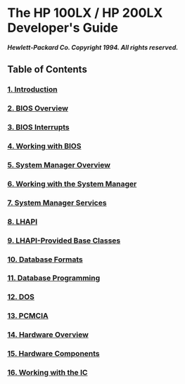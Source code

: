 # The HP 100LX / HP 200LX Developer's Guide

_**Hewlett-Packard Co. Copyright 1994. All rights reserved.**_

## Table of Contents

### [1\. Introduction](ch1.md)

### [2\. BIOS Overview](ch2.md)

### [3\. BIOS Interrupts](ch3.md)

### [4\. Working with BIOS](ch4.md)

### [5\. System Manager Overview](ch5.md)

### [6\. Working with the System Manager](ch6.md)

### [7\. System Manager Services](ch7.md)

### [8\. LHAPI](ch8.md)

### [9\. LHAPI-Provided Base Classes](ch9.md)

### [10\. Database Formats](ch10.md)

### [11\. Database Programming](ch11.md)

### [12\. DOS](ch12.md)

### [13\. PCMCIA](ch13.md)

### [14\. Hardware Overview](ch14.md)

### [15\. Hardware Components](ch15.md)

### [16\. Working with the IC](ch16.md)
